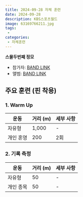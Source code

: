 ```yaml
---
title: 2024-09-28 자체 훈련
date: 2024-09-28
description: KBS스포츠월드
image: 63169766211.jpg
tags:
 - 
categories:
 - 자체훈련
---
```


**스물두번째 정모**

- 참가자: [BAND LINK](https://band.us/band/93484357/schedule/4%2F93484357%2F471081695%2F19700101)
- 앨범: [BAND LINK](https://band.us/band/93484357/album/82197075)

## 주요 훈련 (핀 착용)

### 1. Warm Up
| 운동 | 거리 (m) | 세부 사항 |
|------|----------|-----------|
| 자유형 | 1,000 | - |
| 개인 혼영 | 200 | 2회 |

### 2. 기록 측정
| 운동 | 거리 (m) | 세부 사항 |
|------|----------|-----------|
| 자유형 | 50 | - |
| 개인 종목 | 50 | - |